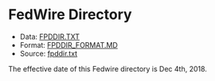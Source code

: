 # FedWire Directory

* Data: [FPDDIR.TXT](../data/fpddir.txt)
* Format: [FPDDIR_FORMAT.MD](fpddir_FORMAT.md)
* Source: [fpddir.txt](https://frbservices.org/EPaymentsDirectory/fpddir.txt)

The effective date of this Fedwire directory is Dec 4th, 2018.